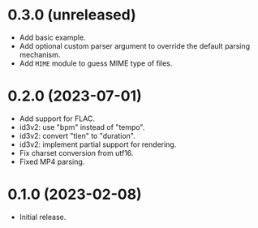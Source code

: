 0.3.0 (unreleased)
=====

- Add basic example.
- Add optional custom parser argument to override the default parsing mechanism.
- Add `MIME` module to guess MIME type of files.

0.2.0 (2023-07-01)
=====

- Add support for FLAC.
- id3v2: use "bpm" instead of "tempo".
- id3v2: convert "tlen" to "duration".
- id3v2: implement partial support for rendering.
- Fix charset conversion from utf16.
- Fixed MP4 parsing.

0.1.0 (2023-02-08)
=====

- Initial release.
